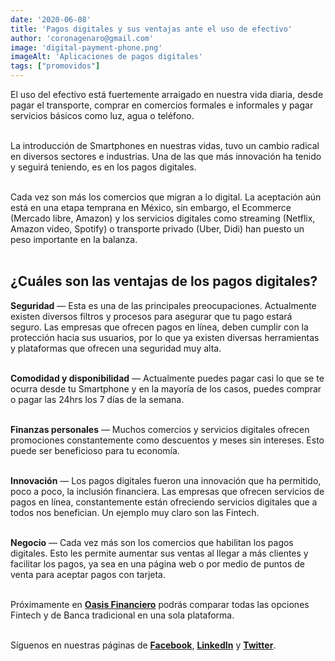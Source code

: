 ```yaml
--- 
date: '2020-06-08' 
title: 'Pagos digitales y sus ventajas ante el uso de efectivo' 
author: 'coronagenaro@gmail.com'
image: 'digital-payment-phone.png'
imageAlt: 'Aplicaciones de pagos digitales'
tags: ["promovidos"]
--- 
```


El uso del efectivo está fuertemente arraigado en nuestra vida diaria, desde pagar el transporte, comprar en comercios formales e informales y pagar servicios básicos como luz, agua o teléfono. <br/><br/>

La introducción de Smartphones en nuestras vidas, tuvo un cambio radical en diversos sectores e industrias. Una de las que más innovación ha tenido y seguirá teniendo, es en los pagos digitales. <br/><br/>

Cada vez son más los comercios que migran a lo digital. La aceptación aún está en una etapa temprana en México, sin embargo, el Ecommerce (Mercado libre, Amazon) y los servicios digitales como streaming (Netflix, Amazon video, Spotify) o transporte privado (Uber, Didi) han puesto un peso importante en la balanza. <br/><br/>

## ¿Cuáles son las ventajas de los pagos digitales? 

**Seguridad** — Esta es una de las principales preocupaciones. Actualmente existen diversos filtros y procesos para asegurar que tu pago estará seguro. Las empresas que ofrecen pagos en línea, deben cumplir con la protección hacia sus usuarios, por lo que ya existen diversas herramientas y plataformas que ofrecen una seguridad muy alta. <br/><br/>

**Comodidad y disponibilidad** — Actualmente puedes pagar casi lo que se te ocurra desde tu Smartphone y en la mayoría de los casos, puedes comprar o pagar las 24hrs los 7 días de la semana. <br/><br/>

**Finanzas personales** — Muchos comercios y servicios digitales ofrecen promociones constantemente como descuentos y meses sin intereses. Esto puede ser beneficioso para tu economía. <br/><br/>

**Innovación** — Los pagos digitales fueron una innovación que ha permitido, poco a poco, la inclusión financiera. Las empresas que ofrecen servicios de pagos en línea, constantemente están ofreciendo servicios digitales que a todos nos benefician. Un ejemplo muy claro son las Fintech. <br/><br/>

**Negocio** — Cada vez más son los comercios que habilitan los pagos digitales. Esto les permite aumentar sus ventas al llegar a más clientes y facilitar los pagos, ya sea en una página web o por medio de puntos de venta para aceptar pagos con tarjeta. <br/><br/>

Próximamente en **[Oasis Financiero](https://www.oasisfinanciero.mx)** podrás comparar todas las opciones Fintech y de Banca tradicional en una sola plataforma. <br/><br/>

Síguenos en nuestras páginas de **[Facebook](https://facebook.com/oasisfinanciero)**, **[LinkedIn](https://www.linkedin.com/company/oasisfinanciero/)** y **[Twitter](https://twitter.com/oasisfintech)**.